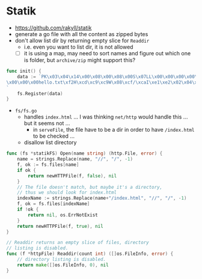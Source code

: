 # Statik

- https://github.com/rakyll/statik
- generate a go file with all the content as zipped bytes
- don't allow list dir by returning empty slice for `Readdir`
  - i.e. even you want to list dir, it is not allowed
  - [ ] it is using a map, may need to sort names and figure out which one is folder, but `archive/zip` might support this?

````go
func init() {
	data := `PK\x03\x04\x14\x00\x08\x00\x08\x00S\x07LL\x00\x00\x00\x00\x00\x00\x00\x00\x00\x00\x00\x00	
\x00\x00\x00hello.txt\xf2H\xcd\xc9\xc9W\x08\xcf/\xcaI\xe1\xe2\x02\x04\x00\x00\xff\xffPK\x07\x08\xb4 
`
	fs.Register(data)
}
````

- `fs/fs.go`
  - handles `index.html` ... I was thinking `net/http` would handle this ... but it seems not ...
    - in `serveFile`, the file have to be a dir in order to have `/index.html` to be checked ...
  - disallow list directory 

````go
func (fs *statikFS) Open(name string) (http.File, error) {
	name = strings.Replace(name, "//", "/", -1)
	f, ok := fs.files[name]
	if ok {
		return newHTTPFile(f, false), nil
	}
	// The file doesn't match, but maybe it's a directory,
	// thus we should look for index.html
	indexName := strings.Replace(name+"/index.html", "//", "/", -1)
	f, ok = fs.files[indexName]
	if !ok {
		return nil, os.ErrNotExist
	}
	return newHTTPFile(f, true), nil
}

// Readdir returns an empty slice of files, directory
// listing is disabled.
func (f *httpFile) Readdir(count int) ([]os.FileInfo, error) {
	// directory listing is disabled.
	return make([]os.FileInfo, 0), nil
}
````
